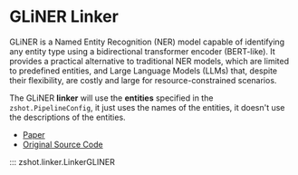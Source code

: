 # GLiNER Linker

GLiNER is a Named Entity Recognition (NER) model capable of identifying any entity type using a bidirectional transformer encoder (BERT-like). It provides a practical alternative to traditional NER models, which are limited to predefined entities, and Large Language Models (LLMs) that, despite their flexibility, are costly and large for resource-constrained scenarios.

The GLiNER **linker** will use the **entities** specified in the `zshot.PipelineConfig`, it just uses the names of the entities, it doesn't use the descriptions of the entities.


- [Paper](https://arxiv.org/abs/2311.08526)
- [Original Source Code](https://github.com/urchade/GLiNER)

::: zshot.linker.LinkerGLINER